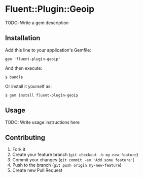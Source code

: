 # Fluent::Plugin::Geoip

TODO: Write a gem description

## Installation

Add this line to your application's Gemfile:

    gem 'fluent-plugin-geoip'

And then execute:

    $ bundle

Or install it yourself as:

    $ gem install fluent-plugin-geoip

## Usage

TODO: Write usage instructions here

## Contributing

1. Fork it
2. Create your feature branch (`git checkout -b my-new-feature`)
3. Commit your changes (`git commit -am 'Add some feature'`)
4. Push to the branch (`git push origin my-new-feature`)
5. Create new Pull Request
